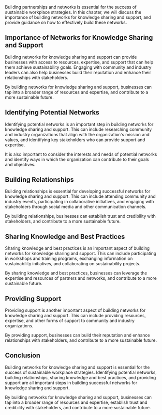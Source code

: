 
Building partnerships and networks is essential for the success of sustainable workplace strategies. In this chapter, we will discuss the importance of building networks for knowledge sharing and support, and provide guidance on how to effectively build these networks.

Importance of Networks for Knowledge Sharing and Support
--------------------------------------------------------

Building networks for knowledge sharing and support can provide businesses with access to resources, expertise, and support that can help them achieve sustainability goals. Engaging with community and industry leaders can also help businesses build their reputation and enhance their relationships with stakeholders.

By building networks for knowledge sharing and support, businesses can tap into a broader range of resources and expertise, and contribute to a more sustainable future.

Identifying Potential Networks
------------------------------

Identifying potential networks is an important step in building networks for knowledge sharing and support. This can include researching community and industry organizations that align with the organization's mission and values, and identifying key stakeholders who can provide support and expertise.

It is also important to consider the interests and needs of potential networks and identify ways in which the organization can contribute to their goals and objectives.

Building Relationships
----------------------

Building relationships is essential for developing successful networks for knowledge sharing and support. This can include attending community and industry events, participating in collaborative initiatives, and engaging with stakeholders through social media and other communication channels.

By building relationships, businesses can establish trust and credibility with stakeholders, and contribute to a more sustainable future.

Sharing Knowledge and Best Practices
------------------------------------

Sharing knowledge and best practices is an important aspect of building networks for knowledge sharing and support. This can include participating in workshops and training programs, exchanging information on sustainability initiatives, and collaborating on sustainability projects.

By sharing knowledge and best practices, businesses can leverage the expertise and resources of partners and networks, and contribute to a more sustainable future.

Providing Support
-----------------

Providing support is another important aspect of building networks for knowledge sharing and support. This can include providing resources, expertise, and other forms of support to community and industry organizations.

By providing support, businesses can build their reputation and enhance relationships with stakeholders, and contribute to a more sustainable future.

Conclusion
----------

Building networks for knowledge sharing and support is essential for the success of sustainable workplace strategies. Identifying potential networks, building relationships, sharing knowledge and best practices, and providing support are all important steps in building successful networks for knowledge sharing and support.

By building networks for knowledge sharing and support, businesses can tap into a broader range of resources and expertise, establish trust and credibility with stakeholders, and contribute to a more sustainable future.

